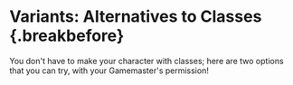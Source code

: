 # Variants: Alternatives to Classes {.breakbefore}

You don't have to make your character with classes; here are two options that you can try, with your Gamemaster's permission!
